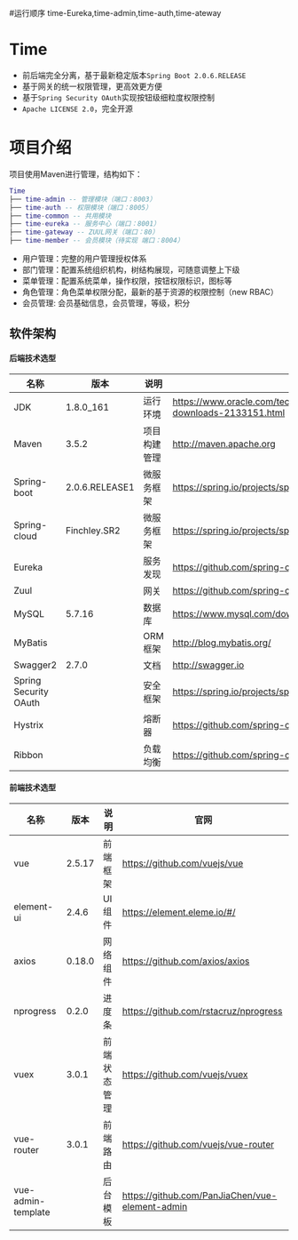 
#运行顺序
time-Eureka,time-admin,time-auth,time-ateway

# Time

- 前后端完全分离，基于最新稳定版本`Spring Boot 2.0.6.RELEASE`
- 基于网关的统一权限管理，更高效更方便
- 基于`Spring Security OAuth`实现按钮级细粒度权限控制
- `Apache LICENSE 2.0`，完全开源


# 项目介绍
项目使用Maven进行管理，结构如下：

``` lua
Time
├── time-admin -- 管理模块（端口：8003）
├── time-auth -- 权限模块（端口：8005）
├── time-common -- 共用模块
├── time-eureka -- 服务中心（端口：8001）
├── time-gateway -- ZUUL网关（端口：80）
├── time-member -- 会员模块（待实现 端口：8004）
```

- 用户管理：完整的用户管理授权体系
- 部门管理：配置系统组织机构，树结构展现，可随意调整上下级
- 菜单管理：配置系统菜单，操作权限，按钮权限标识，图标等
- 角色管理：角色菜单权限分配，最新的基于资源的权限控制（new RBAC）
- 会员管理: 会员基础信息，会员管理，等级，积分

## 软件架构

#### 后端技术选型

| 名称                  | 版本           | 说明         | 官网                                                         |
| --------------------- | -------------- | ------------ | ------------------------------------------------------------ |
| JDK                   | 1.8.0_161      | 运行环境     | https://www.oracle.com/technetwork/java/javase/downloads/jdk8-downloads-2133151.html |
| Maven                 | 3.5.2          | 项目构建管理 | http://maven.apache.org                                      |
| Spring-boot           | 2.0.6.RELEASE1 | 微服务框架   | https://spring.io/projects/spring-boot                       |
| Spring-cloud          | Finchley.SR2   | 微服务框架   | https://spring.io/projects/spring-cloud                      |
| Eureka                |                | 服务发现     | https://github.com/spring-cloud/spring-cloud-netflix         |
| Zuul                  |                | 网关         | https://github.com/spring-cloud/spring-cloud-netflix         |
| MySQL                 | 5.7.16         | 数据库       | https://www.mysql.com/downloads/                             |
| MyBatis               |                | ORM框架      | http://blog.mybatis.org/                                     |
| Swagger2              | 2.7.0          | 文档         | http://swagger.io                                            |
| Spring Security OAuth |                | 安全框架     | https://spring.io/projects/spring-security-oauth             |
| Hystrix               |                | 熔断器       | https://github.com/spring-cloud/spring-cloud-netflix         |
| Ribbon                |                | 负载均衡     | https://github.com/spring-cloud/spring-cloud-netflix         |

#### 前端技术选型

| 名称               | 版本   | 说明         | 官网                                            |
| ------------------ | ------ | ------------ | ----------------------------------------------- |
| vue                | 2.5.17 | 前端框架     | https://github.com/vuejs/vue                    |
| element-ui         | 2.4.6  | UI组件       | https://element.eleme.io/#/                     |
| axios              | 0.18.0 | 网络组件     | https://github.com/axios/axios                  |
| nprogress          | 0.2.0  | 进度条       | https://github.com/rstacruz/nprogress           |
| vuex               | 3.0.1  | 前端状态管理 | https://github.com/vuejs/vuex                   |
| vue-router         | 3.0.1  | 前端路由     | https://github.com/vuejs/vue-router             |
| vue-admin-template |        | 后台模板     | https://github.com/PanJiaChen/vue-element-admin |

